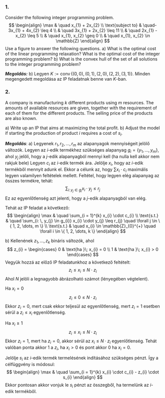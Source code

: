 ### 1.
Consider the following integer programming problem.
$$
\begin{align}
\max & \quad x_{1} + 2x_{2} \\
\text{subject to} & \quad-3x_{1} + 4x_{2} \leq 4 \\
 & \quad 3x_{1} + 2x_{2} \leq 11 \\
 & \quad 2x_{1} - x_{2} \leq 5 \\
 & \quad x_{1}, x_{2} \geq 0 \\
 & \quad x_{1}, x_{2} \in \mathbb{Z}
\end{align}
$$
Use a figure to answer the following questions.
a) What is the optimal cost of the linear programming relaxation? What is the optimal cost of the integer programming problem?
b) What is the convex hull of the set of all solutions to the integer programming problem?

***Megoldás:***
b) Legyen $K := \operatorname{conv}\{ (0,0), (0, 1), (2, 0), (2, 2), (3, 1) \}$. Minden megengedett megoldása az IP feladatnak benne van $K$-ban.

### 2.
A company is manufacturing $k$ different products using $m$ resources. The amounts of available resources are given, together with the requirement of each of them for the different products. The selling price of the products are also known.

a) Write up an IP that aims at maximizing the total profit.
b) Adjust the model if starting the production of product $i$ requires a cost of $s_{i}$.

***Megoldás***:
a)
Legyenek $r_{1}, r_{2}, \dots, r_{m}$ az alapanyagok mennyiségeit jelölő változók.
Legyen az $i$-edik termékhez szükséges alapanyag $g_{i} = \{ y_{1}, \dots, y_{m} \}$, ahol $y_{j}$ jelöli, hogy a $j$-edik alapanyagból mennyi kell (ha nulla kell akkor nem rakjuk bele)
Legyen $c_{i}$ az $i$-edik termék ára.
Jelölje $x_{i}$, hogy az $i$-edik termékből mennyit adunk el.
Ekkor a célunk az, hogy $\sum x_{i} \cdot c_{i}$ maximális legyen valamilyen feltételek mellett.
Feltétel, hogy legyen elég alapanyag az összes termékre, tehát:
$$
\sum_{i: \, y_{j} \in g_{i}} x_{i} \cdot y_{j} \leq r_{j}
$$
Ez az egyenlőtlenség azt jelenti, hogy a $j$-edik alapanyagból van elég.

Tehát az IP feladat a következő:
$$
\begin{align}
\max & \quad \sum_{i = 1}^{k} x_{i} \cdot c_{i} \\
\text{s.t.} & \quad \sum_{i: \, y_{j} \in g_{i}} x_{i} \cdot y_{j} \leq r_{j} \quad \forall j \in \{ 1, 2, \dots, m \} \\
\text{s.t.} & \quad x_{i} \in \mathbb{Z}_{0}^{+} \quad \forall i \in \{ 1, 2, \dots, k \}
\end{align}
$$

b)
Kellenének $z_{1}, \dots, z_{k}$ bináris változók, ahol
$$
z_{i} = \begin{cases}
0 & \text{ha }\; x_{i} = 0 \\
1 & \text{ha }\; x_{i} > 0
\end{cases}
$$
Vegyük hozzá az előző IP feladatunkhoz a következő feltételt:
$$
z_{i} \leq x_{i} \leq N \cdot z_{i}
$$
Ahol $N$ jelöli a legnagyobb ábrázolható számot (lényegében végtelent).

Ha $x_{i} = 0$
$$
z_{i} \leq 0 \leq N \cdot z_{i}
$$
Ekkor $z_{i} = 0$, mert csak ekkor teljesül az egyenlőtlenség, mert $z_{i} = 1$ esetben sérül a $z_{i} \leq x_{i}$ egyenlőtlenség.


Ha $x_{i} \geq 1$ 
$$
z_{i} \leq x_{i} \leq N \cdot z_{i}
$$
Ekkor $z_{i} = 1$, mert ha $z_{i} = 0$, akkor sérül az $x_{i} \leq N\cdot z_{i}$ egyenlőtlenség.
Tehát valóban ponta akkor $1$ a $z_{i}$, ha $x_{i} > 0$ és pont akkor $0$ ha $x_{i} = 0$.

Jelölje $s_{i}$ az $i$-edik termék termelésének indításához szükséges pénzt.
Így a célfüggvény is módosul:
$$
\begin{align}
\max & \quad \sum_{i = 1}^{k} x_{i} \cdot c_{i} - z_{i} \cdot s_{i}
\end{align}
$$
Ekkor pontosan akkor vonjuk le $s_{i}$ pénzt az összegből, ha termelünk az $i$-edik termékből.
